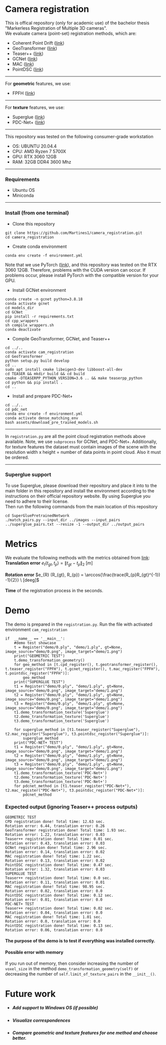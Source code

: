 # Camera registration
This is offical repository (only for academic use) of the bachelor thesis "Markerless Registration of Multiple 3D cameras". \
We evaluate camera (point-set) registration methods, which are: 

* Coherent Point Drift ([link](https://github.com/neka-nat/probreg))
* GeoTransformer ([link](https://github.com/qinzheng93/GeoTransformer))
* Teaser++ ([link](https://github.com/MIT-SPARK/TEASER-plusplus))
* GCNet ([link](https://github.com/zhulf0804/GCNet))
* MAC ([link](https://github.com/zhangxy0517/3D-Registration-with-Maximal-Cliques))
* PointDSC ([link](https://github.com/XuyangBai/PointDSC))
***
For **geometric** features, we use:
* FPFH ([link](https://www.cvl.iis.u-tokyo.ac.jp/class2016/2016w/papers/6.3DdataProcessing/Rusu_FPFH_ICRA2009.pdf))
***
For **texture** features, we use:
* Superglue ([link](https://github.com/magicleap/SuperGluePretrainedNetwork))
* PDC-Net+ ([link](https://github.com/PruneTruong/DenseMatching))
***
This repository was tested on the following consumer-grade workstation
* OS: UBUNTU 20.04.4
* CPU: AMD Ryzen 7 5700X
* GPU: RTX 3060 12GB
* RAM: 32GB DDR4 3600 Mhz
***
### Requirements
* Ubuntu OS
* Miniconda
***
### Install (from one terminal)
* Clone this repository
```
git clone https://github.com/Martines1/camera_registration.git
cd camera_registration
```
* Create conda environment
```
conda env create -f environment.yml
```
Note that we use PyTorch ([link](https://pytorch.org/)), and this repository was tested on the RTX 3060 12GB. Therefore, problems with the CUDA version can occur. If problems occur, please install PyTorch with the compatible version for your GPU.
* Install GCNet environment
```
conda create -n gcnet python=3.8.18
conda activate gcnet
cd models_dir
cd GCNet
pip install -r requirements.txt
cd cpp_wrappers
sh compile_wrappers.sh
conda deactivate
```

* Compile GeoTransformer, GCNet, and Teaser++
```
cd ../..
conda activate cam_registration
cd GeoTransformer
python setup.py build develop
cd ..
sudo apt install cmake libeigen3-dev libboost-all-dev
cd TEASER && mkdir build && cd build
cmake -DTEASERPP_PYTHON_VERSION=3.6 .. && make teaserpp_python
cd python && pip install .
cd ..
```
* Install and prepare PDC-Net+
```
cd ../..
cd pdc_net
conda env create -f environment.yml
conda activate dense_matching_env
bash assets/download_pre_trained_models.sh
```
***
In `registration.py` are all the point cloud registration methods above available. Note, we use `subprocess` for GCNet, and PDC-Net+.
Additionally, for texture features the dataset must contain images of the scene with the resolution width x height = number of data points in point cloud. Also it must be ordered.
***
### Superglue support
To use Superglue, please download their repository and place it into to the main folder in this repository and install the environment according to the instructions on their official repository website. By using Superglue you need to adhere to their license.\
Then run the following commands from the main location of this repository
```
cd SuperGluePretrainedNetwork
./match_pairs.py --input_dir ../images --input_pairs ../superglue_pairs.txt --resize -1 --output_dir ../output_pairs
````


# Metrics
We evaluate the following methods with the metrics obtained from [link](https://cmp.felk.cvut.cz/~hodanto2/data/hodan2016evaluation.pdf): \
**Translation error** $e_{t} (t_{gt}, t_{p}) =  \lVert t_{gt} - t_{p} \rVert_{2} \ [m]$ \
\
**Rotation error** $e_{R} (R_{gt}, R_{p}) = \arccos{\frac{trace(R_{p}R_{gt}^{-1}) -1}{2}} \ [deeg]$ \
\
**Time** of the registration process in the seconds.

# Demo
The demo is prepared in the `registration.py`. Run the file with activated environment `cam_registration`
```
if  __name__ == '__main__':
    #demo test showcase
    t = Register("demo/0.ply", "demo/1.ply", gt=None, image_source="demo/0.png", image_target="demo/1.png")
    print("GEOMETRIC TEST")
    t.demo_transformation_geometry()
    for geo_method in [t.cpd_register(), t.geotransformer_register(), t.teaser_register("FPFH"), t.gcnet_register(), t.mac_register("FPFH"), t.pointdsc_register("FPFH")]:
        geo_method
    print("SUPERGLUE TEST")
    t1 = Register("demo/0.ply", "demo/1.ply", gt=None, image_source="demo/0.png", image_target="demo/1.png")
    t2 = Register("demo/0.ply", "demo/1.ply", gt=None, image_source="demo/0.png", image_target="demo/1.png")
    t3 = Register("demo/0.ply", "demo/1.ply", gt=None, image_source="demo/0.png", image_target="demo/1.png")
    t1.demo_transformation_texture('Superglue')
    t2.demo_transformation_texture('Superglue')
    t3.demo_transformation_texture('Superglue')
    
    for superglue_method in [t1.teaser_register("Superglue"), t2.mac_register("Superglue"), t3.pointdsc_register("Superglue")]:
        superglue_method
    print("PDC-NET+ TEST")
    t1 = Register("demo/0.ply", "demo/1.ply", gt=None, image_source="demo/0.png", image_target="demo/1.png")
    t2 = Register("demo/0.ply", "demo/1.ply", gt=None, image_source="demo/0.png", image_target="demo/1.png")
    t3 = Register("demo/0.ply", "demo/1.ply", gt=None, image_source="demo/0.png", image_target="demo/1.png")
    t1.demo_transformation_texture('PDC-Net+')
    t2.demo_transformation_texture('PDC-Net+')
    t3.demo_transformation_texture('PDC-Net+')
    for pdcnet_method in [t1.teaser_register("PDC-Net+"), t2.mac_register("PDC-Net+"), t3.pointdsc_register("PDC-Net+")]:
        pdcnet_method
```
### Expected output (ignoring Teaser++ process outputs)
```
GEOMETRIC TEST
CPD registration done! Total time: 12.63 sec.
Rotation error: 6.44, translation error: 0.26
GeoTransformer registration done! Total time: 1.93 sec.
Rotation error: 1.22, translation error: 0.03
Teaser++ registration done! Total time: 0.01 sec.
Rotation error: 0.43, translation error: 0.03
GCNet registration done! Total time: 2.96 sec.
Rotation error: 0.14, translation error: 0.02
MAC registration done! Total time: 1.22 sec.
Rotation error: 0.13, translation error: 0.02
PointDSC registration done! Total time: 0.47 sec.
Rotation error: 1.32, translation error: 0.03
SUPERGLUE TEST
Teaser++ registration done! Total time: 0.0 sec.
Rotation error: 0.11, translation error: 0.01
MAC registration done! Total time: 98.95 sec.
Rotation error: 0.02, translation error: 0.0
PointDSC registration done! Total time: 0.12 sec.
Rotation error: 0.01, translation error: 0.0
PDC-NET+ TEST
Teaser++ registration done! Total time: 0.02 sec.
Rotation error: 0.04, translation error: 0.0
MAC registration done! Total time: 1.01 sec.
Rotation error: 0.0, translation error: 0.0
PointDSC registration done! Total time: 0.13 sec.
Rotation error: 0.06, translation error: 0.0
```
#### The purpose of the demo is to test if everything was installed correctly.
#### Possible error with memory
If you run out of memory, then consider increasing the number of `voxel_size` in the method `demo_transformation_geometry(self)` or decreasing the number of `self.limit_of_texture_pairs` in the `__init__()`.
# Future work
* ##### Add support to Windows OS (if possible)
* ##### Visualize correspondences
* ##### Compare geometric and texture features for one method and choose better.

